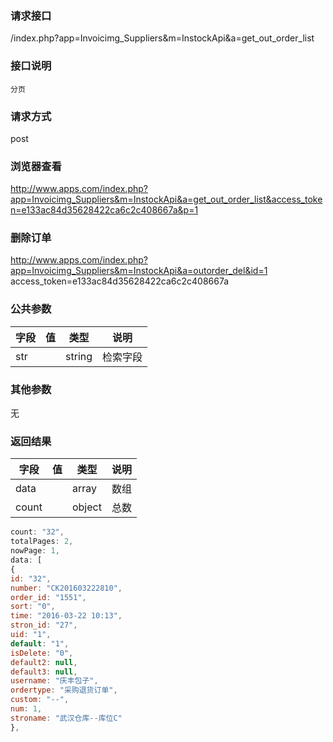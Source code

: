 ### **请求接口**
/index.php?app=Invoicimg_Suppliers&m=InstockApi&a=get_out_order_list

### **接口说明**
`分页`

### **请求方式**
post

### **浏览器查看**
http://www.apps.com/index.php?app=Invoicimg_Suppliers&m=InstockApi&a=get_out_order_list&access_token=e133ac84d35628422ca6c2c408667a&p=1



### **删除订单**

http://www.apps.com/index.php?app=Invoicimg_Suppliers&m=InstockApi&a=outorder_del&id=1 access_token=e133ac84d35628422ca6c2c408667a

### **公共参数** 
|字段       |值             |类型    |说明           |
| --------- |--------      |--------|--------       |
|str  |          |string | 检索字段  |
### **其他参数**
无

### **返回结果**
|字段       |值             |类型    |说明           |
| --------- |--------      |--------|--------       |
|data    |         | array |数组 |
|count|         | object | 总数 |

``` javascript
count: "32",
totalPages: 2,
nowPage: 1,
data: [
{
id: "32",
number: "CK201603222810",
order_id: "1551",
sort: "0",
time: "2016-03-22 10:13",
stron_id: "27",
uid: "1",
default: "1",
isDelete: "0",
default2: null,
default3: null,
username: "庆丰包子",
ordertype: "采购退货订单",
custom: "--",
num: 1,
stroname: "武汉仓库--库位C"
},
